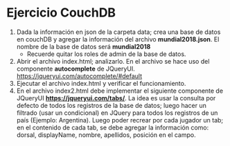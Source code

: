 # Ejercicio CouchDB

1. Dada la información en json de la carpeta data; crea una base de datos en couchDB y agregar la información del archivo **mundial2018.json**. El nombre de la base de datos será **mundial2018**
	* Recuerde quitar los roles de admin de la base de datos.
2. Abrir el archivo index.html; analizarlo. En el archivo se hace uso del componente **autocomplete** de JQueryUI. https://jqueryui.com/autocomplete/#default
3. Ejecutar el archivo index.html y verificar el funcionamiento.
4. En el archivo index2.html debe implementar el siguiente componente de JQueryUI **https://jqueryui.com/tabs/**. La idea es usar la consulta por defecto de todos los registros de la base de datos; luego hacer un filtrado (usar un condicional) en JQuery para todos los registros de un país (Ejemplo: Argentina). Luego poder recrear por cada jugador un tab; en el contenido de cada tab, se debe agregar la información como: dorsal, displayName, nombre, apellidos, posición en el campo.